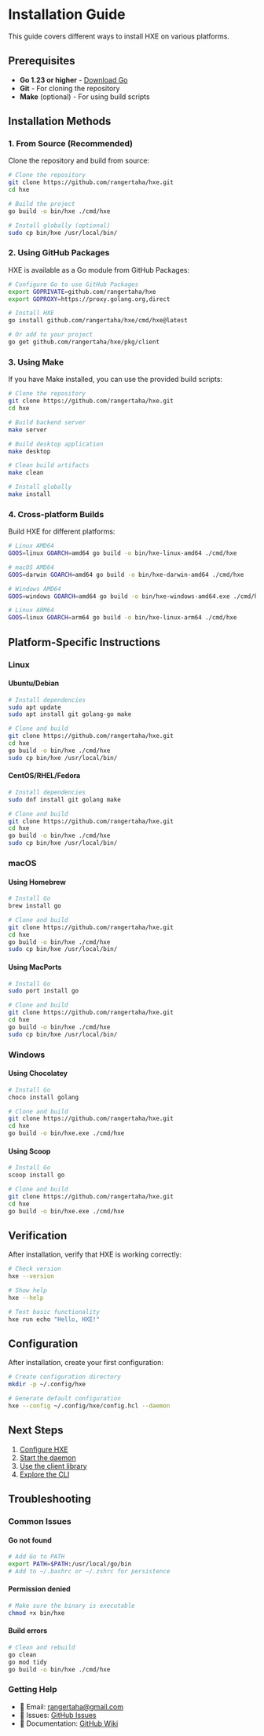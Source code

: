 # Installation Guide

This guide covers different ways to install HXE on various platforms.

## Prerequisites

- **Go 1.23 or higher** - [Download Go](https://golang.org/dl/)
- **Git** - For cloning the repository
- **Make** (optional) - For using build scripts

## Installation Methods

### 1. From Source (Recommended)

Clone the repository and build from source:

```bash
# Clone the repository
git clone https://github.com/rangertaha/hxe.git
cd hxe

# Build the project
go build -o bin/hxe ./cmd/hxe

# Install globally (optional)
sudo cp bin/hxe /usr/local/bin/
```

### 2. Using GitHub Packages

HXE is available as a Go module from GitHub Packages:

```bash
# Configure Go to use GitHub Packages
export GOPRIVATE=github.com/rangertaha/hxe
export GOPROXY=https://proxy.golang.org,direct

# Install HXE
go install github.com/rangertaha/hxe/cmd/hxe@latest

# Or add to your project
go get github.com/rangertaha/hxe/pkg/client
```

### 3. Using Make

If you have Make installed, you can use the provided build scripts:

```bash
# Clone the repository
git clone https://github.com/rangertaha/hxe.git
cd hxe

# Build backend server
make server

# Build desktop application
make desktop

# Clean build artifacts
make clean

# Install globally
make install
```

### 4. Cross-platform Builds

Build HXE for different platforms:

```bash
# Linux AMD64
GOOS=linux GOARCH=amd64 go build -o bin/hxe-linux-amd64 ./cmd/hxe

# macOS AMD64
GOOS=darwin GOARCH=amd64 go build -o bin/hxe-darwin-amd64 ./cmd/hxe

# Windows AMD64
GOOS=windows GOARCH=amd64 go build -o bin/hxe-windows-amd64.exe ./cmd/hxe

# Linux ARM64
GOOS=linux GOARCH=arm64 go build -o bin/hxe-linux-arm64 ./cmd/hxe
```

## Platform-Specific Instructions

### Linux

#### Ubuntu/Debian

```bash
# Install dependencies
sudo apt update
sudo apt install git golang-go make

# Clone and build
git clone https://github.com/rangertaha/hxe.git
cd hxe
go build -o bin/hxe ./cmd/hxe
sudo cp bin/hxe /usr/local/bin/
```

#### CentOS/RHEL/Fedora

```bash
# Install dependencies
sudo dnf install git golang make

# Clone and build
git clone https://github.com/rangertaha/hxe.git
cd hxe
go build -o bin/hxe ./cmd/hxe
sudo cp bin/hxe /usr/local/bin/
```

### macOS

#### Using Homebrew

```bash
# Install Go
brew install go

# Clone and build
git clone https://github.com/rangertaha/hxe.git
cd hxe
go build -o bin/hxe ./cmd/hxe
sudo cp bin/hxe /usr/local/bin/
```

#### Using MacPorts

```bash
# Install Go
sudo port install go

# Clone and build
git clone https://github.com/rangertaha/hxe.git
cd hxe
go build -o bin/hxe ./cmd/hxe
sudo cp bin/hxe /usr/local/bin/
```

### Windows

#### Using Chocolatey

```bash
# Install Go
choco install golang

# Clone and build
git clone https://github.com/rangertaha/hxe.git
cd hxe
go build -o bin/hxe.exe ./cmd/hxe
```

#### Using Scoop

```bash
# Install Go
scoop install go

# Clone and build
git clone https://github.com/rangertaha/hxe.git
cd hxe
go build -o bin/hxe.exe ./cmd/hxe
```

## Verification

After installation, verify that HXE is working correctly:

```bash
# Check version
hxe --version

# Show help
hxe --help

# Test basic functionality
hxe run echo "Hello, HXE!"
```

## Configuration

After installation, create your first configuration:

```bash
# Create configuration directory
mkdir -p ~/.config/hxe

# Generate default configuration
hxe --config ~/.config/hxe/config.hcl --daemon
```

## Next Steps

1. [Configure HXE](configuration.md)
2. [Start the daemon](cli.md#daemon-mode)
3. [Use the client library](client.md)
4. [Explore the CLI](cli.md)

## Troubleshooting

### Common Issues

#### Go not found
```bash
# Add Go to PATH
export PATH=$PATH:/usr/local/go/bin
# Add to ~/.bashrc or ~/.zshrc for persistence
```

#### Permission denied
```bash
# Make sure the binary is executable
chmod +x bin/hxe
```

#### Build errors
```bash
# Clean and rebuild
go clean
go mod tidy
go build -o bin/hxe ./cmd/hxe
```

### Getting Help

- 📧 Email: rangertaha@gmail.com
- 🐛 Issues: [GitHub Issues](https://github.com/rangertaha/hxe/issues)
- 📖 Documentation: [GitHub Wiki](https://github.com/rangertaha/hxe/wiki) 